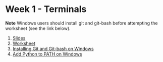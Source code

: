 # Week 1 - Terminals

**Note** Windows users should install git and git-bash before attempting the
worksheet (see the link below).

1. [Slides](slides1/)
1. [Worksheet](worksheet1/)
2. [Installing Git and Git-bash on
   Windows](https://web.microsoftstream.com/video/c0238bf3-ba21-4407-9263-8bfafc43991b?list=studio)
3. [Add Python to PATH on
   Windows](https://web.microsoftstream.com/video/c4c0ced6-c526-4696-99bc-14236b37cd28?list=studio)
